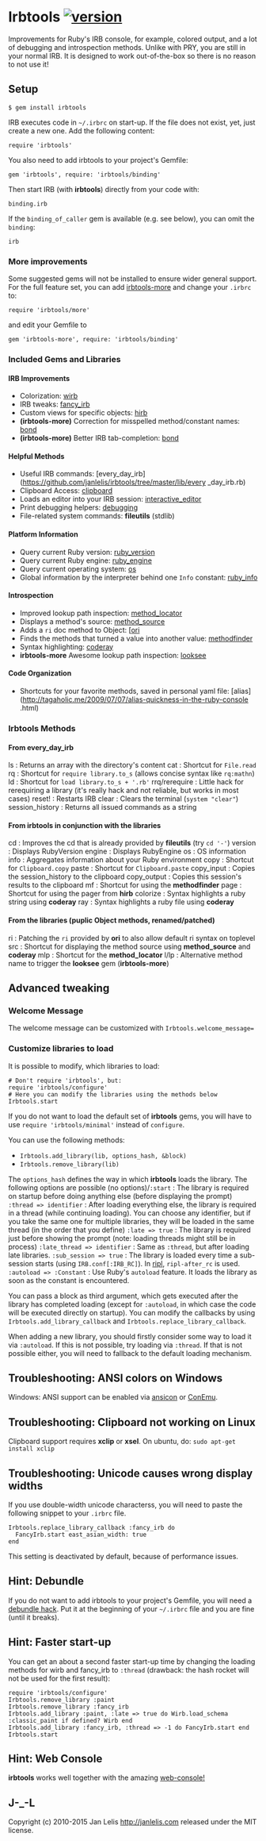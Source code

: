 # Irbtools [![version](https://badge.fury.io/rb/irbtools.svg)](http://badge.fury.io/rb/irbtools)

Improvements for Ruby's IRB console, for example, colored output, and a lot of
debugging and introspection methods. Unlike with PRY, you are still in your
normal IRB. It is designed to work out-of-the-box so there is no reason to not
use it!

## Setup

    $ gem install irbtools

IRB executes code in `~/.irbrc` on start-up. If the file does not exist, yet,
just create a new one. Add the following content:

    require 'irbtools'

You also need to add irbtools to your project's Gemfile:

    gem 'irbtools', require: 'irbtools/binding'

Then start IRB (with **irbtools**) directly from your code with:

    binding.irb

If the `binding_of_caller` gem is available (e.g. see below), you can omit the `binding`:

    irb

### More improvements

Some suggested gems will not be installed to ensure wider general support. For
the full feature set, you can add
[irbtools-more](https://github.com/janlelis/irbtools-more) and change your
`.irbrc` to:

    require 'irbtools/more'

and edit your Gemfile to

    gem 'irbtools-more', require: 'irbtools/binding'


### Included Gems and Libraries
#### IRB Improvements

*   Colorization: [wirb](https://github.com/janlelis/wirb/)
*   IRB tweaks: [fancy_irb](https://github.com/janlelis/fancy_irb)
*   Custom views for specific objects:
    [hirb](http://tagaholic.me/2009/03/13/hirb-irb-on-the-good-stuff.html)
*   **(irbtools-more)** Correction for misspelled method/constant names:
    [bond](https://github.com/yuki24/did_you_mean)
*   **(irbtools-more)** Better IRB tab-completion:
    [bond](http://tagaholic.me/bond/)

#### Helpful Methods

*   Useful IRB commands:
    [every_day_irb](https://github.com/janlelis/irbtools/tree/master/lib/every
    _day_irb.rb)
*   Clipboard Access: [clipboard](http://github.com/janlelis/clipboard)
*   Loads an editor into your IRB session:
    [interactive_editor](https://github.com/jberkel/interactive_editor)
*   Print debugging helpers: [debugging](https:/github.com/janlelis/debugging)
*   File-related system commands: **fileutils** (stdlib)


#### Platform Information

*   Query current Ruby version:
    [ruby_version](https://github.com/janlelis/ruby_version)
*   Query current Ruby engine:
    [ruby_engine](https://github.com/janlelis/ruby_engine)
*   Query current operating system: [os](https://github.com/rdp/os)
*   Global information by the interpreter behind one `Info` constant:
    [ruby_info](https://github.com/janlelis/ruby_info)


#### Introspection

*   Improved lookup path inspection:
    [method_locator](https://github.com/ryanlecompte/method_locator)
*   Displays a method's source:
    [method_source](https://github.com/banister/method_source)
*   Adds a `ri` doc method to Object: [[ori](https://github.com/dadooda/ori)
*   Finds the methods that turned a value into another value:
    [methodfinder](https://github.com/citizen428/methodfinder)
*   Syntax highlighting: [coderay](https://github.com/rubychan/coderay)
*   **irbtools-more** Awesome lookup path inspection:
    [looksee](https://github.com/oggy/looksee)


#### Code Organization

*   Shortcuts for your favorite methods, saved in personal yaml file:
    [alias](http://tagaholic.me/2009/07/07/alias-quickness-in-the-ruby-console
    .html)


### Irbtools Methods
#### From every_day_irb

ls
:   Returns an array with the directory's content
cat
:   Shortcut for `File.read`
rq
:   Shortcut for `require library.to_s` (allows concise syntax like
    `rq:mathn`)
ld
:   Shortcut for `load library.to_s + '.rb'`
rrq/rerequire
:   Little hack for rerequiring a library (it's really hack and not reliable,
    but works in most cases)
reset!
:   Restarts IRB
clear
:   Clears the terminal (`system "clear"`)
session_history
:   Returns all issued commands as a string


#### From irbtools in conjunction with the libraries

cd
:   Improves the cd that is already provided by **fileutils** (try `cd '-'`)
version
:   Displays RubyVersion
engine
:   Displays RubyEngine
os
:   OS information
info
:   Aggregates information about your Ruby environment
copy
:   Shortcut for `Clipboard.copy`
paste
:   Shortcut for `Clipboard.paste`
copy_input
:   Copies the session_history to the clipboard
copy_output
:   Copies this session's results to the clipboard
mf
:   Shortcut for using the **methodfinder**
page
:   Shortcut for using the pager from **hirb**
colorize
:   Syntax highlights a ruby string using **coderay**
ray
:   Syntax highlights a ruby file using **coderay**


#### From the libraries (puplic Object methods, renamed/patched)

ri
:   Patching the `ri` provided by **ori** to also allow default ri syntax on
    toplevel
src
:   Shortcut for displaying the method source using **method_source** and
    **coderay**
mlp
:   Shortcut for the **method_locator**
l/lp
:   Alternative method name to trigger the **looksee** gem (**irbtools-more**)


## Advanced tweaking
### Welcome Message

The welcome message can be customized with `Irbtools.welcome_message=`

### Customize libraries to load

It is possible to modify, which libraries to load:

    # Don't require 'irbtools', but:
    require 'irbtools/configure'
    # Here you can modify the libraries using the methods below
    Irbtools.start

If you do not want to load the default set of **irbtools** gems, you will have
to use `require 'irbtools/minimal'` instead of `configure`.

You can use the following methods:

*   `Irbtools.add_library(lib, options_hash, &block)`
*   `Irbtools.remove_library(lib)`


The `options_hash` defines the way in which **irbtools** loads the library.
The following options are possible
(no options)/`:start`
:   The library is required on startup before doing anything else (before
    displaying the prompt)
`:thread => identifier`
:   After loading everything else, the library is required in a thread (while
    continuing loading). You can choose any identifier, but if you take the
    same one for multiple libraries, they will be loaded in the same thread
    (in the order that you define)
`:late => true`
:   The library is required just before showing the prompt (note: loading
    threads might still be in process)
`:late_thread => identifier`
:   Same as `:thread`, but after loading late libraries.
`:sub_session => true`
:   The library is loaded every time a sub-session starts (using
    `IRB.conf[:IRB_RC]`). In [ripl](https://github.com/cldwalker/ripl),
    `ripl-after_rc` is used.
`:autoload => :Constant`
:   Use Ruby's `autoload` feature. It loads the library as soon as the
    constant is encountered.


You can pass a block as third argument, which gets executed after the library
has completed loading (except for `:autoload`, in which case the code will be
executed directly on startup). You can modify the callbacks by using
`Irbtools.add_library_callback` and `Irbtools.replace_library_callback`.

When adding a new library, you should firstly consider some way to load it via
`:autoload`. If this is not possible, try loading via `:thread`. If that is
not possible either, you will need to fallback to the default loading
mechanism.

## Troubleshooting: ANSI colors on Windows

Windows: ANSI support can be enabled via
[ansicon](https://github.com/adoxa/ansicon) or
[ConEmu](http://code.google.com/p/conemu-maximus5/).

## Troubleshooting: Clipboard not working on Linux

Clipboard support requires **xclip** or **xsel**. On ubuntu, do: `sudo apt-get
install xclip`

## Troubleshooting: Unicode causes wrong display widths

If you use double-width unicode characterss, you will need to paste the
following snippet to your `.irbrc` file.

    Irbtools.replace_library_callback :fancy_irb do
      FancyIrb.start east_asian_width: true
    end

This setting is deactivated by default, because of performance issues.

## Hint: Debundle

If you do not want to add irbtools to your project's Gemfile, you will need a
[debundle hack](https://github.com/janlelis/debundle.rb). Put it at the
beginning of your `~/.irbrc` file and you are fine (until it breaks).

## Hint: Faster start-up

You can get an about a second faster start-up time by changing the loading
methods for wirb and fancy_irb to `:thread` (drawback: the hash rocket will
not be used for the first result):

    require 'irbtools/configure'
    Irbtools.remove_library :paint
    Irbtools.remove_library :fancy_irb
    Irbtools.add_library :paint, :late => true do Wirb.load_schema :classic_paint if defined? Wirb end
    Irbtools.add_library :fancy_irb, :thread => -1 do FancyIrb.start end
    Irbtools.start

## Hint: Web Console

**irbtools** works well together with the amazing
[web-console!](https://github.com/rails/web-console)

## J-_-L

Copyright (c) 2010-2015 Jan Lelis <http://janlelis.com> released under the MIT
license.
